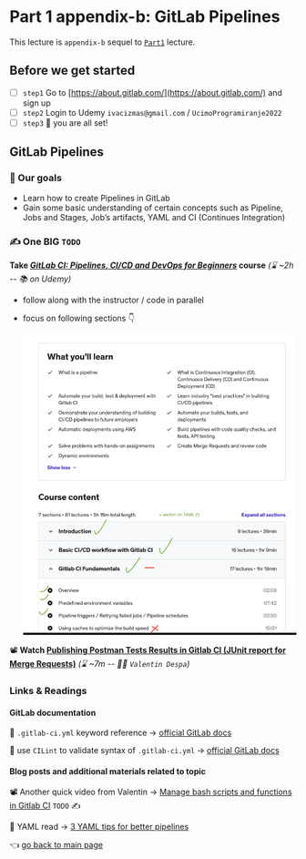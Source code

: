 # Part 1 appendix-b: GitLab Pipelines

This lecture is `appendix-b` sequel to [`Part1`](./Part1.md) lecture.

## Before we get started

- [ ]  `step1` Go to [https://about.gitlab.com/](https://about.gitlab.com/) and sign up
- [ ]  `step2` Login to Udemy `ivacizmas@gmail.com` / `UcimoProgramiranje2022`
- [ ]  `step3` 🎉 you are all set!

## GitLab Pipelines

### 🎯 Our goals

- Learn how to create Pipelines in GitLab
- Gain some basic understanding of certain concepts such as Pipeline, Jobs and Stages, Job’s artifacts, YAML and CI (Continues Integration)

### ✍️ One BIG `TODO`

**Take [*GitLab CI: Pipelines, CI/CD and DevOps for Beginners*](https://www.udemy.com/course/gitlab-ci-pipelines-ci-cd-and-devops-for-beginners/) course** _(:hourglass: ~2h -- :books: on Udemy)_ 

- follow along with the instructor / code in parallel
- focus on following sections 👇
    
    ![Screenshot 2023-01-01 at 22.04.24.png](./assets/part1/Part1_appendix_b.png)

📽️ **Watch [Publishing Postman Tests Results in Gitlab CI (JUnit report for Merge Requests)](https://www.youtube.com/watch?v=NUjkA27odmI)** _(:hourglass: ~7m -- 👨‍🏫 `Valentin Despa`)_ 

### Links & Readings

#### GitLab documentation 

📌 `.gitlab-ci.yml` keyword reference → [official GitLab docs](https://docs.gitlab.com/ee/ci/yaml/)

📌 use `CILint` to validate syntax of `.gitlab-ci.yml` → [official GitLab docs](https://docs.gitlab.com/ee/ci/lint.html) 

#### Blog posts and additional materials related to topic 

📽️ Another quick video from Valentin → [Manage bash scripts and functions in Gitlab CI](https://www.youtube.com/watch?v=8h4k95Ou9DE) `TODO` ✍️

📗 YAML read → [3 YAML tips for better pipelines](https://about.gitlab.com/blog/2020/10/01/three-yaml-tips-better-pipelines/)

:point_left: [go back to main page](../README.md)